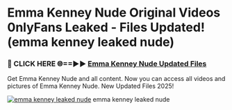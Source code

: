 # Emma Kenney Nude Original Videos 0nlyFans Leaked - Files Updated! (emma kenney leaked nude)

<h3>🔴 CLICK HERE 🌐==►► <a href="https://tinyurl.com/2p9ay9w9" rel="nofollow">Emma Kenney Nude Updated Files</a></h3>

Get Emma Kenney Nude and all content. Now you can access all videos and pictures of Emma Kenney Nude. New Updated Files 2025!

[![emma kenney leaked nude](https://i.imgur.com/KQgVmj3.gif)](https://tinyurl.com/2p9ay9w9)
emma kenney leaked nude